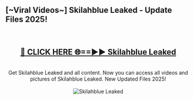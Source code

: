 <h2>[~Viral Videos~] Skilahblue Leaked - Update Files 2025!</h2>
<br>
<div align="center">
<h2><a href="https://betterlinks.top/A2PfLJ" rel="nofollow">🔴 CLICK HERE 🌐==►► Skilahblue Leaked</a></h2>
<br>
Get Skilahblue Leaked and all content. Now you can access all videos and pictures of Skilahblue Leaked. New Updated Files 2025!
<br>
<br>
<a href="https://betterlinks.top/A2PfLJ" rel="nofollow" data-target="animated-image.originalLink"><img src="https://i.ibb.co.com/WyWwxjT/player-gif2.gif" alt="Skilahblue Leaked" style="max-width: 100%; display: inline-block;" data-target="animated-image.originalImage"></a>
</div>
<br>
